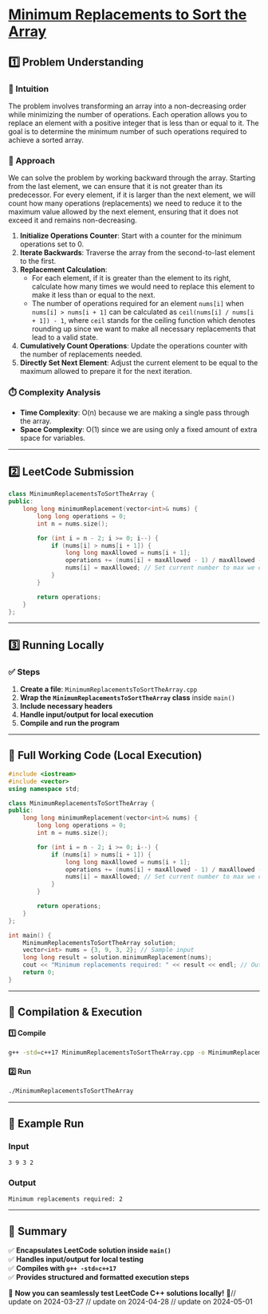 # **[Minimum Replacements to Sort the Array](https://leetcode.com/problems/minimum-replacements-to-sort-the-array/description/)**  

## **1️⃣ Problem Understanding**  
### **📌 Intuition**  
The problem involves transforming an array into a non-decreasing order while minimizing the number of operations. Each operation allows you to replace an element with a positive integer that is less than or equal to it. The goal is to determine the minimum number of such operations required to achieve a sorted array. 

### **🚀 Approach**  
We can solve the problem by working backward through the array. Starting from the last element, we can ensure that it is not greater than its predecessor. For every element, if it is larger than the next element, we will count how many operations (replacements) we need to reduce it to the maximum value allowed by the next element, ensuring that it does not exceed it and remains non-decreasing. 

1. **Initialize Operations Counter**: Start with a counter for the minimum operations set to 0.
2. **Iterate Backwards**: Traverse the array from the second-to-last element to the first.
3. **Replacement Calculation**:
   - For each element, if it is greater than the element to its right, calculate how many times we would need to replace this element to make it less than or equal to the next.
   - The number of operations required for an element `nums[i]` when `nums[i] > nums[i + 1]` can be calculated as `ceil(nums[i] / nums[i + 1]) - 1`, where `ceil` stands for the ceiling function which denotes rounding up since we want to make all necessary replacements that lead to a valid state.
4. **Cumulatively Count Operations**: Update the operations counter with the number of replacements needed.
5. **Directly Set Next Element**: Adjust the current element to be equal to the maximum allowed to prepare it for the next iteration.

### **⏱️ Complexity Analysis**  
- **Time Complexity**: O(n) because we are making a single pass through the array.  
- **Space Complexity**: O(1) since we are using only a fixed amount of extra space for variables.  

---  

## **2️⃣ LeetCode Submission**  
```cpp
class MinimumReplacementsToSortTheArray {
public:
    long long minimumReplacement(vector<int>& nums) {
        long long operations = 0;
        int n = nums.size();

        for (int i = n - 2; i >= 0; i--) {
            if (nums[i] > nums[i + 1]) {
                long long maxAllowed = nums[i + 1];
                operations += (nums[i] + maxAllowed - 1) / maxAllowed - 1;
                nums[i] = maxAllowed; // Set current number to max we can keep
            }
        }

        return operations;
    }
};
```  

---  

## **3️⃣ Running Locally**  
### **✅ Steps**  
1. **Create a file**: `MinimumReplacementsToSortTheArray.cpp`  
2. **Wrap the `MinimumReplacementsToSortTheArray` class** inside `main()`  
3. **Include necessary headers**  
4. **Handle input/output for local execution**  
5. **Compile and run the program**  

---  

## **📝 Full Working Code (Local Execution)**  
```cpp
#include <iostream>
#include <vector>
using namespace std;

class MinimumReplacementsToSortTheArray {
public:
    long long minimumReplacement(vector<int>& nums) {
        long long operations = 0;
        int n = nums.size();

        for (int i = n - 2; i >= 0; i--) {
            if (nums[i] > nums[i + 1]) {
                long long maxAllowed = nums[i + 1];
                operations += (nums[i] + maxAllowed - 1) / maxAllowed - 1;
                nums[i] = maxAllowed; // Set current number to max we can keep
            }
        }

        return operations;
    }
};

int main() {
    MinimumReplacementsToSortTheArray solution;
    vector<int> nums = {3, 9, 3, 2}; // Sample input
    long long result = solution.minimumReplacement(nums);
    cout << "Minimum replacements required: " << result << endl; // Output expected
    return 0;
}
```  

---  

## **🔧 Compilation & Execution**  
#### **1️⃣ Compile**  
```bash
g++ -std=c++17 MinimumReplacementsToSortTheArray.cpp -o MinimumReplacementsToSortTheArray
```  

#### **2️⃣ Run**  
```bash
./MinimumReplacementsToSortTheArray
```  

---  

## **🎯 Example Run**  
### **Input**  
```
3 9 3 2
```  
### **Output**  
```
Minimum replacements required: 2
```  

---  

## **📌 Summary**  
✅ **Encapsulates LeetCode solution inside `main()`**  
✅ **Handles input/output for local testing**  
✅ **Compiles with `g++ -std=c++17`**  
✅ **Provides structured and formatted execution steps**  

🚀 **Now you can seamlessly test LeetCode C++ solutions locally!** 🚀// update on 2024-03-27
// update on 2024-04-28
// update on 2024-05-01
